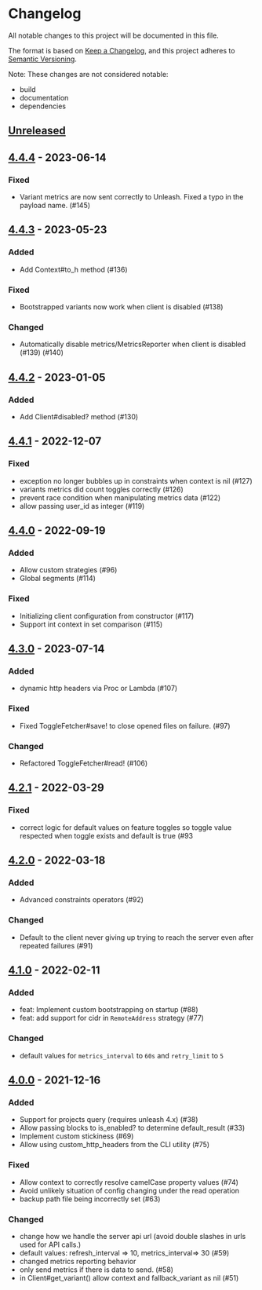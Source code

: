 
# Changelog

All notable changes to this project will be documented in this file.

The format is based on [Keep a Changelog](https://keepachangelog.com/en/1.1.0/),
and this project adheres to [Semantic Versioning](https://semver.org/spec/v2.0.0.html).

Note: These changes are not considered notable:
- build
- documentation
- dependencies

## [Unreleased]

## [4.4.4] - 2023-06-14

### Fixed
- Variant metrics are now sent correctly to Unleash. Fixed a typo in the payload name. (#145)

## [4.4.3] - 2023-05-23
### Added
- Add Context#to_h method (#136)

### Fixed
- Bootstrapped variants now work when client is disabled (#138)

### Changed
- Automatically disable metrics/MetricsReporter when client is disabled (#139) (#140)

## [4.4.2] - 2023-01-05
### Added
- Add Client#disabled? method (#130)

## [4.4.1] - 2022-12-07
### Fixed
- exception no longer bubbles up in constraints when context is nil (#127)
- variants metrics did count toggles correctly  (#126)
- prevent race condition when manipulating metrics data  (#122)
- allow passing user_id as integer (#119)

## [4.4.0] - 2022-09-19
### Added
- Allow custom strategies (#96)
- Global segments (#114)

### Fixed
- Initializing client configuration from constructor (#117)
- Support int context in set comparison (#115)

## [4.3.0] - 2023-07-14
### Added
- dynamic http headers via Proc or Lambda (#107)

### Fixed
- Fixed ToggleFetcher#save! to close opened files on failure. (#97)

### Changed
- Refactored ToggleFetcher#read! (#106)

## [4.2.1] - 2022-03-29
### Fixed
- correct logic for default values on feature toggles so toggle value respected when toggle exists and default is true (#93

## [4.2.0] - 2022-03-18
### Added
- Advanced constraints operators (#92)

### Changed
- Default to the client never giving up trying to reach the server even after repeated failures (#91)

## [4.1.0] - 2022-02-11
### Added
- feat: Implement custom bootstrapping on startup (#88)
- feat: add support for cidr in `RemoteAddress` strategy (#77)

### Changed
- default values for `metrics_interval` to `60s` and `retry_limit` to `5` 

## [4.0.0] - 2021-12-16
### Added
- Support for projects query (requires unleash 4.x) (#38)
- Allow passing blocks to is_enabled? to determine default_result (#33)
- Implement custom stickiness (#69)
- Allow using custom_http_headers from the CLI utility (#75)

### Fixed
- Allow context to correctly resolve camelCase property values (#74)
- Avoid unlikely situation of config changing under the read operation
- backup path file being incorrectly set (#63)

### Changed
- change how we handle the server api url (avoid double slashes in urls used for API calls.)
- default values: refresh_interval => 10, metrics_interval=> 30 (#59)
- changed metrics reporting behavior
- only send metrics if there is data to send. (#58)
- in Client#get_variant() allow context and fallback_variant as nil (#51)

[unreleased]: https://git1hub.com/unleash/unleash-client-ruby/compare/v4.4.4...HEAD
[4.4.4]: https://github.com/unleash/unleash-client-ruby/compare/v4.4.3...v4.4.4
[4.4.3]: https://github.com/unleash/unleash-client-ruby/compare/v4.4.2...v4.4.3
[4.4.2]: https://github.com/unleash/unleash-client-ruby/compare/v4.4.1...v4.4.2
[4.4.1]: https://github.com/unleash/unleash-client-ruby/compare/v4.4.0...v4.4.1
[4.4.0]: https://github.com/unleash/unleash-client-ruby/compare/v4.3.0...v4.4.0
[4.3.0]: https://github.com/unleash/unleash-client-ruby/compare/v4.2.1...v4.3.0
[4.2.1]: https://github.com/unleash/unleash-client-ruby/compare/v4.2.0...v4.2.1
[4.2.0]: https://github.com/unleash/unleash-client-ruby/compare/v4.1.0...v4.2.0
[4.1.0]: https://github.com/unleash/unleash-client-ruby/compare/v4.0.0...v4.1.0
[4.0.0]: https://github.com/unleash/unleash-client-ruby/compare/v3.2.5...v4.0.0
